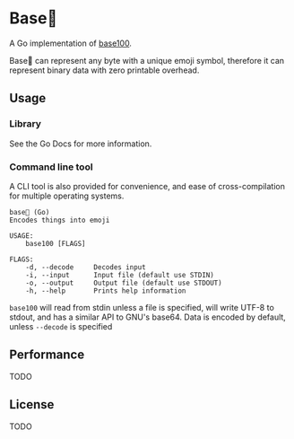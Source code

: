 # Base💯

A Go implementation of [base100](https://github.com/AdamNiederer/base100).

Base💯 can represent any byte with a unique emoji symbol, therefore it can
represent binary data with zero printable overhead.

## Usage

### Library

See the Go Docs for more information.

### Command line tool

A CLI tool is also provided for convenience, and ease of cross-compilation for
multiple operating systems.

    base💯 (Go)
    Encodes things into emoji

    USAGE:
        base100 [FLAGS]

    FLAGS:
        -d, --decode     Decodes input
        -i, --input      Input file (default use STDIN)
        -o, --output     Output file (default use STDOUT)
        -h, --help       Prints help information

`base100` will read from stdin unless a file is specified, will write UTF-8 to
stdout, and has a similar API to GNU's base64. Data is encoded by default,
unless `--decode` is specified

## Performance

TODO

## License

TODO
